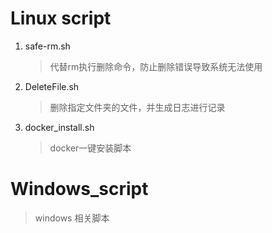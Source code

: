 # Linux script
1. safe-rm.sh
   > 代替rm执行删除命令，防止删除错误导致系统无法使用
2. DeleteFile.sh
   > 删除指定文件夹的文件，并生成日志进行记录
3. docker_install.sh
   > docker一键安装脚本


# Windows_script
 > windows 相关脚本
